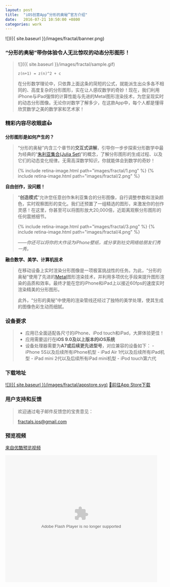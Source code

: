 ```yaml
---
layout: post
title:  "iOS创意App“分形的奥秘”官方介绍"
date:   2016-07-21 10:50:00 +0800
categories: work
---
```


![]({{ site.baseurl }}/images/fractal/banner.png)

### “分形的奥秘”带你体验令人无比惊叹的动态分形图形！

> ![]({{ site.baseurl }}/images/fractal/sample.gif)
>
> `z(n+1) = z(n)^2 + c` 
>
> 在分形数学理论中，只依靠上面这条的简短的公式，就能派生出众多各不相同的、高度复杂的分形图形，实在让人感叹数学的奇妙！现在，我们利用iPhone与iPad强悍的计算性能与先进的Metal图形渲染技术，为您呈现实时的动态分形图像。无论你对数学了解多少，在这款App中，每个人都是懂得欣赏数学之美的数学家和艺术家！

### 精彩内容尽收眼底👍

**分形图形是如何产生的？**

> “分形的奥秘”内含三个章节的**交互式讲解**，引导你一步步探索分形数学中最为经典的“[朱利亚集合(Julia Set)][wiki-julia-set]”的概念，了解分形图形的生成过程、以及它们的动态变化规律。无需高深数学知识，你就能体会到数学的奇妙！
>
> {% include retina-image.html path="images/fractal/1.png" %} {% include retina-image.html path="images/fractal/2.png" %}

**自由创作，没问题！**

> “**创造模式**”允许您任意创作朱利亚集合的分形图像，自行调整参数和渲染颜色，实时观察图形的变化。我们还预置了一组精选的图形，来激发你的创作灵感！在这里，你甚至可以将图形放大20,000倍，近距离观察分形图形的任何震撼细节。
>
> {% include retina-image.html path="images/fractal/3.png" %} {% include retina-image.html path="images/fractal/4.png" %}
>
> *——你还可以将你的大作设为iPhone壁纸，或分享到社交网络给朋友们秀一秀。*

**融合数学、美学、计算机技术**

> 在移动设备上实时渲染分形图像是一项极富挑战性的任务。为此，“分形的奥秘”使用了先进的[Metal][apple-metal]图形渲染技术，并利用多项优化手段来提升图形渲染的品质和效率。最终才能在您的iPhone和iPad上以接近60fps的速度实时渲染精美的分形图形。
>
> 此外，“分形的奥秘”中使用的渲染管线还经过了独特的美学处理，使其生成的图像色彩生动而细腻。

### 设备要求

> - 应用已全面适配各尺寸的iPhone、iPod touch和iPad，大屏体验更佳！
> - 应用需要运行在**iOS 9.0及以上版本的iOS系统**
> - 设备处理器需要为**A7或后续更先进型号**，对应兼容的设备如下：
    - iPhone 5S以及后续所有iPhone机型
    - iPad Air 1代以及后续所有iPad机型
    - iPad mini 2代以及后续所有iPad mini机型
    - iPod touch第六代

### 下载地址

[![]({{ site.baseurl }}/images/fractal/appstore.svg)][appstore-link] [🏃前往App Store下载][appstore-link]

### 用户支持和反馈

> 欢迎通过电子邮件反馈您的宝贵意见：
>
> [fractals.ios@gmail.com][support-email]

### 预览视频

[来自优酷预览视频][youku-video]

<embed src="http://player.youku.com/player.php/sid/XMTY0MzkwMjE1Mg==/v.swf" allowFullScreen="true" quality="high" width="480" height="400" align="middle" allowScriptAccess="always" type="application/x-shockwave-flash" />




[appstore-link]: https://itunes.apple.com/app/id1086527481
[support-email]: mailto:fractals.ios@gmail.com
[youku-video]: http://v.youku.com/v_show/id_XMTY0MzkwMjE1Mg
[wiki-julia-set]: https://zh.wikipedia.org/wiki/朱利亚集合
[apple-metal]: https://developer.apple.com/metal/